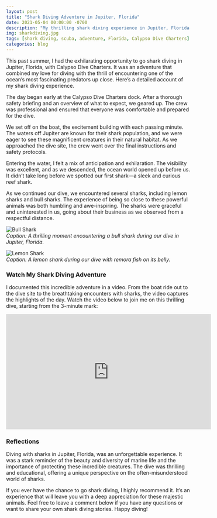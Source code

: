 ```yaml
---
layout: post
title: "Shark Diving Adventure in Jupiter, Florida"
date: 2021-05-04 00:00:00 -0700
description: "My thrilling shark diving experience in Jupiter, Florida with Calypso Dive Charters."
img: sharkdiving.jpg
tags: [shark diving, scuba, adventure, Florida, Calypso Dive Charters]
categories: blog
---
```


This past summer, I had the exhilarating opportunity to go shark diving in Jupiter, Florida, with Calypso Dive Charters. It was an adventure that combined my love for diving with the thrill of encountering one of the ocean’s most fascinating predators up close. Here’s a detailed account of my shark diving experience.

The day began early at the Calypso Dive Charters dock. After a thorough safety briefing and an overview of what to expect, we geared up. The crew was professional and ensured that everyone was comfortable and prepared for the dive.

We set off on the boat, the excitement building with each passing minute. The waters off Jupiter are known for their shark population, and we were eager to see these magnificent creatures in their natural habitat. As we approached the dive site, the crew went over the final instructions and safety protocols.

Entering the water, I felt a mix of anticipation and exhilaration. The visibility was excellent, and as we descended, the ocean world opened up before us. It didn’t take long before we spotted our first shark—a sleek and curious reef shark. 

As we continued our dive, we encountered several sharks, including lemon sharks and bull sharks. The experience of being so close to these powerful animals was both humbling and awe-inspiring. The sharks were graceful and uninterested in us, going about their business as we observed from a respectful distance.

![Bull Shark](/mitchtorkelson/assets/img/for_posts/sharkdiving-bull.jpg)  
*Caption: A thrilling moment encountering a bull shark during our dive in Jupiter, Florida.*  

![Lemon Shark](/mitchtorkelson/assets/img/for_posts/sharkdiving-lemon.jpg)  
*Caption: A lemon shark during our dive with remora fish on its belly.*  

### Watch My Shark Diving Adventure

I documented this incredible adventure in a video. From the boat ride out to the dive site to the breathtaking encounters with sharks, the video captures the highlights of the day. Watch the video below to join me on this thrilling dive, starting from the 3-minute mark:

<div class="video-container">
  <iframe width="560" height="315" src="https://www.youtube.com/embed/k7pLr6miXBc?start=180" frameborder="0" allowfullscreen></iframe>
</div>

### Reflections

Diving with sharks in Jupiter, Florida, was an unforgettable experience. It was a stark reminder of the beauty and diversity of marine life and the importance of protecting these incredible creatures. The dive was thrilling and educational, offering a unique perspective on the often-misunderstood world of sharks.

If you ever have the chance to go shark diving, I highly recommend it. It’s an experience that will leave you with a deep appreciation for these majestic animals. Feel free to leave a comment below if you have any questions or want to share your own shark diving stories. Happy diving!
